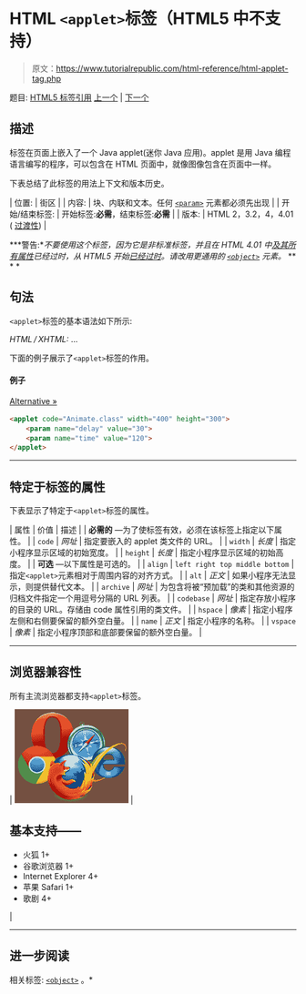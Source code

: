 # HTML `<applet>`标签（HTML5 中不支持）

> 原文：<https://www.tutorialrepublic.com/html-reference/html-applet-tag.php>

题目: [HTML5 标签引用](html5-tags.php) [上一个](html-address-tag.php) | [下一个](html-area-tag.php)

## 描述

标签在页面上嵌入了一个 Java applet(迷你 Java 应用)。applet 是用 Java 编程语言编写的程序，可以包含在 HTML 页面中，就像图像包含在页面中一样。

下表总结了此标签的用法上下文和版本历史。

| 位置: | 街区 |
| 内容: | 块、内联和文本。任何 [`<param>`](html-param-tag.php) 元素都必须先出现 |
| 开始/结束标签: | 开始标签:**必需**，结束标签:**必需** |
| 版本: | HTML 2，3.2，4，4.01 ( [过渡性](../html-tutorial/html-doctypes.php#html-transitional-doctype)) |

 ***警告:**不要使用这个标签，因为它是非标准标签，并且在 HTML 4.01 中[及其所有属性](../definitions.php#deprecated)已经过时，从 HTML5 开始[已经过时](../definitions.php#obsolete)。请改用更通用的 [`<object>`](html-object-tag.php) 元素。*  ** * *

## 句法

`<applet>`标签的基本语法如下所示:

*HTML / XHTML:*
<applet code="*URL*" width="*length*" height="*length*"> ... </applet>

下面的例子展示了`<applet>`标签的作用。

#### 例子

[Alternative »](html-object-tag.php "Alternative of applet tag")

```html
<applet code="Animate.class" width="400" height="300">
    <param name="delay" value="30">
    <param name="time" value="120">
</applet>
```

* * *

## 特定于标签的属性

下表显示了特定于`<applet>`标签的属性。

| 属性 | 价值 | 描述 |
| **必需的** —为了使标签有效，必须在该标签上指定以下属性。 |
| `code` | *网址* | 指定要嵌入的 applet 类文件的 URL。 |
| `width` | *长度* | 指定小程序显示区域的初始宽度。 |
| `height` | *长度* | 指定小程序显示区域的初始高度。 |
| **可选** —以下属性是可选的。 |
| `align` | `left
right
top
middle
bottom` | 指定`<applet>`元素相对于周围内容的对齐方式。 |
| `alt` | *正文* | 如果小程序无法显示，则提供替代文本。 |
| `archive` | *网址* | 为包含将被“预加载”的类和其他资源的归档文件指定一个用逗号分隔的 URL 列表。 |
| `codebase` | *网址* | 指定存放小程序的目录的 URL。存储由 code 属性引用的类文件。 |
| `hspace` | *像素* | 指定小程序左侧和右侧要保留的额外空白量。 |
| `name` | *正文* | 指定小程序的名称。 |
| `vspace` | *像素* | 指定小程序顶部和底部要保留的额外空白量。 |

* * *

## 浏览器兼容性

所有主流浏览器都支持`<applet>`标签。

| ![Browsers Icon](img/e9331123c77668c1832e541c2fca1002.png) | 

## 基本支持——

*   火狐 1+
*   谷歌浏览器 1+
*   Internet Explorer 4+
*   苹果 Safari 1+
*   歌剧 4+

 |

* * *

## 进一步阅读

相关标签: [`<object>`](html-object-tag.php) 。*